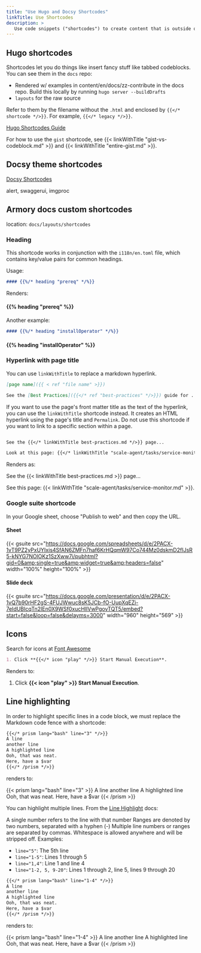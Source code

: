 ```yaml
---
title: "Use Hugo and Docsy Shortcodes"
linkTitle: Use Shortcodes
description: >
   Use code snippets ("shortcodes") to create content that is outside of Markdown's capabilities. Both Hugo and Docsy provide shortcodes that you can use. Additionally, the Armory docs project has its own shortcodes for rendering headings, linking to a page title, displaying the contents of a CSV file, and rendering tabbed panes.   
---
```


## Hugo shortcodes

Shortcodes let you do things like insert fancy stuff like tabbed codeblocks. You can see them in the `docs` repo:

- Rendered w/ examples in content/en/docs/zz-contribute in the docs repo. Build this locally by running `hugo server --buildDrafts`
- `layouts` for the raw source

Refer to them by the filename without the `.html` and enclosed by `{{</* shortcode */>}}`. For example, `{{</* legacy */>}}`.

[Hugo Shortcodes Guide](https://gohugo.io/content-management/shortcodes/)

For how to use the `gist` shortcode, see {{< linkWithTitle "gist-vs-codeblock.md" >}} and {{< linkWithTitle "entire-gist.md" >}}.

## Docsy theme shortcodes

[Docsy Shortcodes](https://www.docsy.dev/docs/adding-content/shortcodes/)

alert, swaggerui, imgproc

## Armory docs custom shortcodes

location:  `docs/layouts/shortcodes`

### Heading

This shortcode works in conjunction with the `i118n/en.toml` file, which contains key/value pairs for common headings.

Usage:

```markdown
#### {{%/* heading "prereq" */%}}
```

Renders:

#### {{% heading "prereq" %}}

Another example:

```markdown
#### {{%/* heading "installOperator" */%}}
```

#### {{% heading "installOperator" %}}

### Hyperlink with page title

You can use `linkWithTitle` to replace a markdown hyperlink.

```markdown
[page name]({{ < ref "file name" >}})

See the [Best Practices]({{</* ref "best-practices" */>}}) guide for ....

```

If you want to use the page's front matter title as the text of the hyperlink, you can use the `linkWithTitle` shortcode instead. It creates an HTML hyperlink using the page's title and `Permalink`.  Do not use this shortcode if you want to link to a specific section within a page.

```markdown

See the {{</* linkWithTitle best-practices.md */>}} page...

Look at this page: {{</* linkWithTitle "scale-agent/tasks/service-monitor.md" */>}}.
```

Renders as:

See the {{< linkWithTitle best-practices.md >}} page...

See this page: {{< linkWithTitle "scale-agent/tasks/service-monitor.md" >}}.

### Google suite shortcode

In your Google sheet, choose "Publish to web" and then copy the URL.

#### Sheet


{{< gsuite src="https://docs.google.com/spreadsheets/d/e/2PACX-1vT9PZ2yPxUYIxis4SfAN6ZMFn7haf6KrHQqmW97Co744Mz0dskmD2fIJsR5-kNYG7NOlOKz1SzXww7i/pubhtml?gid=0&amp;single=true&amp;widget=true&amp;headers=false" width="100%" height="100%" >}}


#### Slide deck

{{< gsuite src="https://docs.google.com/presentation/d/e/2PACX-1vQ7b90rHF2gS-4FUJWwuc8sK5JCb-fO-UupXqEZi-7eIdUBIcqTn2IEn0X9WSf0xucHlIVwPgovTQT5/embed?start=false&loop=false&delayms=3000" width="960" height="569" >}}

## Icons

Search for icons at [Font Awesome](https://fontawesome.com/icons/)

```md
1. Click **{{</* icon "play" */>}} Start Manual Execution**.
```

Renders to:

1. Click **{{< icon "play" >}} Start Manual Execution**.

## Line highlighting

In order to highlight specific lines in a code block, we must replace the Markdown code fence with a shortcode:

```markdown
{{</* prism lang="bash" line="3" */>}}
A line
another line
A highlighted line
Ooh, that was neat.
Here, have a $var
{{</* /prism */>}}
```

renders to:

{{< prism lang="bash" line="3" >}}
A line
another line
A highlighted line
Ooh, that was neat.
Here, have a $var
{{< /prism >}}

You can highlight multiple lines. From the [Line Highlight](https://prismjs.com/plugins/line-highlight/) docs:

A single number refers to the line with that number
Ranges are denoted by two numbers, separated with a hyphen (-)
Multiple line numbers or ranges are separated by commas.
Whitespace is allowed anywhere and will be stripped off.
Examples:

* `line="5"`: The 5th line
* `line="1-5"`: Lines 1 through 5
* `line="1,4"`: Line 1 and line 4
* `line="1-2, 5, 9-20"`: Lines 1 through 2, line 5, lines 9 through 20

```markdown
{{</* prism lang="bash" line="1-4" */>}}
A line
another line
A highlighted line
Ooh, that was neat.
Here, have a $var
{{</* /prism */>}}
```

renders to:

{{< prism lang="bash" line="1-4" >}}
A line
another line
A highlighted line
Ooh, that was neat.
Here, have a $var
{{< /prism >}}
